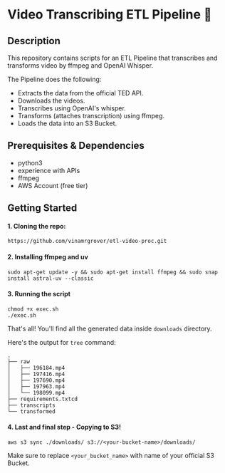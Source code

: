 # Video Transcribing ETL Pipeline 🚀

## Description

This repository contains scripts for an ETL Pipeline that transcribes and transforms video by ffmpeg and OpenAI Whisper.

The Pipeline does the following:

- Extracts the data from the official TED API.
- Downloads the videos.
- Transcribes using OpenAI's whisper.
- Transforms (attaches transcription) using ffmpeg.
- Loads the data into an S3 Bucket.

## Prerequisites & Dependencies

- python3
- experience with APIs
- ffmpeg
- AWS Account (free tier)

## Getting Started

#### 1. Cloning the repo:

```shell
https://github.com/vinamrgrover/etl-video-proc.git
```

#### 2. Installing ffmpeg and uv

```shell
sudo apt-get update -y && sudo apt-get install ffmpeg && sudo snap install astral-uv --classic
```

#### 3. Running the script

```shell
chmod +x exec.sh
./exec.sh
```

That's all! You'll find all the generated data inside `downloads` directory.

Here's the output for `tree` command:

```shell
.
├── raw
│   ├── 196184.mp4
│   ├── 197416.mp4
│   ├── 197690.mp4
│   ├── 197963.mp4
│   └── 198099.mp4
├── requirements.txtcd
├── transcripts
└── transformed
```

#### 4. Last and final step - Copying to S3!

```shell
aws s3 sync ./downloads/ s3://<your-bucket-name>/downloads/
```

Make sure to replace `<your_bucket_name>` with name of your official S3 Bucket.
